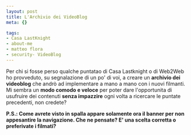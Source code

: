 ```yaml
--- 
layout: post
title: L'Archivio dei VideoBlog
meta: {}

tags: 
- Casa LastKnight
- about-me
- matteo flora
- security- VideoBlog
---
```

Per chi si fosse perso qualche puntatao di Casa Lastknight o di Web2Web ho provveduto, su segnalazione di un po' di voi, a creare un **archivio dei videoblog** che andrò ad implementare a mano a mano con i nuovi filmanti.  
Mi sembra un **modo comodo e veloce** per poter dare l'opportunita di usufruire dei contenuti **senza impazzire** ogni volta a ricercare le puntate precedenti, non credete?  
  
**P.S.: Come avrete visto in spalla appare solamente ora il banner per non appesantire la navigazione. Che ne pensate? E' una scelta corretta o preferivate i filmati?**  
  
 

